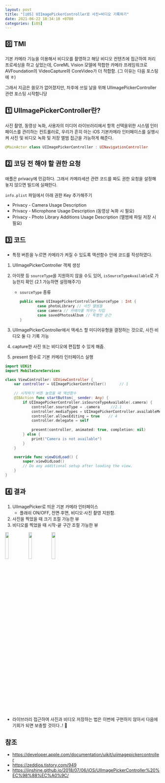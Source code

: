 ```yaml
---
layout: post
title: "[iOS] UIImagePickerController로 사진∙비디오 기록하기"
date: 2021-06-22 18:34:10 +0700
categories: [iOS]
---
```


## 0️⃣ TMI

기본 카메라 기능을 이용해서 비디오를 촬영하고 해당 비디오 컨텐츠에 접근하여 처리 프로세싱을 하고 싶었는데, CoreML Vision 모델에 적합한 카메라 프레임워크로 AVFoundation의 VideoCapture와 CoreVideo가 더 적합함. (그 이유는 다음 포스팅에 ㅎ) 

그래서 지금은 쓸모가 없어졌지만, 차후에 쓰일 날을 위해 UIImagePickerController 관련 포스팅 시작함니당



## 1️⃣ UIImagePickerController란?

사진 촬영, 동영상 녹화, 사용자의 미디어 라이브러리에서 항목 선택을위한 시스템 인터페이스를 관리하는 컨트롤러로, 우리가 흔히 아는 iOS 기본카메라 인터페이스를 실행시켜 사진 및 비디오 녹화 및 저장 앨범 접근을 가능하게 해준다.

``` swift
@MainActor class UIImagePickerController : UINavigationController
```



## 2️⃣ 코딩 전 해야 할 권한 요청

애플은 privacy에 민감하다. 그래서 카메라세션 관련 코드를 짜도 권한 요청을 설정해놓지 않으면 빌드에 실패한다.

`info.plist` 파일에서 아래 권한 Key 추가해주기

- Privacy - Camera Usage Description
- Privacy - Microphone Usage Description (동영상 녹화 시 필요)
- Privacy - Photo Library Additions Usage Description (앨범에 파일 저장 시 필요)

## 3️⃣ 코드

- 특정 버튼을 누르면 카메라가 켜질 수 있도록 액션함수 안에 코드를 작성하였다.

1. UIImagePickerController 객체 생성

2. 아이팟 등 `sourceType`을 지원하지 않을 수도 있어, `isSourceTypeAvailable`로 가능한지 확인 (2.1 가능하면 설정해주기) 

   - `sourceType` 종류

     ``` swift
     public enum UIImagePickerControllerSourceType : Int {
             case photoLibrary // 사진 앨범들
             case camera // 카메라를 띄우는 타입
             case savedPhotosAlbum // 특별한 순간
     }
     ```

3. UIImagePickerController에서 액세스 할 미디어유형을 결정하는 것으로, 사진∙비디오 둘 다 기록 가능
4. capture한 사진 또는 비디오에 편집할 수 있게 해줌.
5. present 함수로 기본 카메라 인터페이스 실행

``` swift
import UIKit
import MobileCoreServices

class ViewController: UIViewController {
    var controller = UIImagePickerController()		// 1
    
    // 시작하기 버튼 눌렀을 때 액션함수
    @IBAction func startButton(_ sender: Any) {
        if UIImagePickerController.isSourceTypeAvailable(.camera) {		// 2
            controller.sourceType = .camera		//2.1
            controller.mediaTypes = UIImagePickerController.availableMediaTypes(for: .camera) ?? []		// 3
            controller.allowsEditing = true    // 4
            controller.delegate = self
            
            present(controller, animated: true, completion: nil)		// 5
        } else {
            print("Camera is not available")
        }
    }

    override func viewDidLoad() {
        super.viewDidLoad()
        // Do any additional setup after loading the view.
    }
}
```



## 4️⃣ 결과

1. UIImagePicker로 띄운 기본 카메라 인터페이스
   - 플래쉬 ON/OFF, 전면∙후면, 비디오∙사진 촬영 지원함.
2. 사진을 찍었을 때 크기 조절 가능한 뷰
3. 비디오를 찍었을 때 시작-끝 구간 조절 가능한 뷰

<img src="https://user-images.githubusercontent.com/47033052/122907939-95625b80-d38e-11eb-8406-49845b89fe26.PNG" width="15%"/><img src="https://user-images.githubusercontent.com/47033052/122907902-8e3b4d80-d38e-11eb-92a1-7951af4f9616.PNG" width="15%"/><img src="https://user-images.githubusercontent.com/47033052/122907931-94c9c500-d38e-11eb-82b1-e24207a4dfbc.PNG" width="15%"/>

- 라이브러리 접근하여 사진과 비디오 저장하는 법은 이번에 구현하지 않아서 다음에 기회가 되면 보충할 것이다..! 🌝

  

## 참조

- https://developer.apple.com/documentation/uikit/uiimagepickercontroller
- https://zeddios.tistory.com/949
- https://jinshine.github.io/2018/07/06/iOS/UIImagePickerController%20%EC%98%88%EC%A0%9C/

